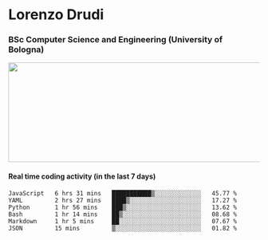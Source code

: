 # Lorenzo Drudi
### BSc Computer Science and Engineering (University of Bologna)

<img src="https://github-readme-stats.vercel.app/api?username=LorenzoDrudi&count_private=true&show_icons=true&theme=gruvbox" height=200px width=550px>

<!---Use wakatime plugins to track the coding time--->
#### Real time coding activity (in the last 7 days)
<!--START_SECTION:waka-->

```text
JavaScript   6 hrs 31 mins   ███████████▒░░░░░░░░░░░░░   45.77 %
YAML         2 hrs 27 mins   ████▒░░░░░░░░░░░░░░░░░░░░   17.27 %
Python       1 hr 56 mins    ███▒░░░░░░░░░░░░░░░░░░░░░   13.62 %
Bash         1 hr 14 mins    ██▒░░░░░░░░░░░░░░░░░░░░░░   08.68 %
Markdown     1 hr 5 mins     ██░░░░░░░░░░░░░░░░░░░░░░░   07.67 %
JSON         15 mins         ▒░░░░░░░░░░░░░░░░░░░░░░░░   01.82 %
```

<!--END_SECTION:waka-->
